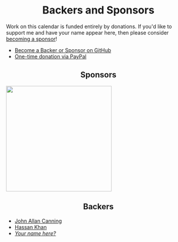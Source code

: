 <h1 align="center">Backers and Sponsors</h1>

Work on this calendar is funded entirely by donations. If you'd like to support me and have your name appear here, then please consider [becoming a sponsor](https://github.com/users/mattlewis92/sponsorship)!

- [Become a Backer or Sponsor on GitHub](https://github.com/users/mattlewis92/sponsorship)
- [One-time donation via PayPal](https://www.paypal.me/mattlewis92)

<h2 align="center">Sponsors</h2>

<a href="https://runbox.com/" target="_blank"><img src="https://raw.githubusercontent.com/runbox/runbox7/master/src/assets/runbox7_blue_dark.png" width="288"></a>

<h2 align="center">Backers</h2>

- [John Allan Canning](https://github.com/jcanning)
- [Hassan Khan](https://github.com/Khanbhai1990)
- [_Your name here?_](https://github.com/users/mattlewis92/sponsorship)
